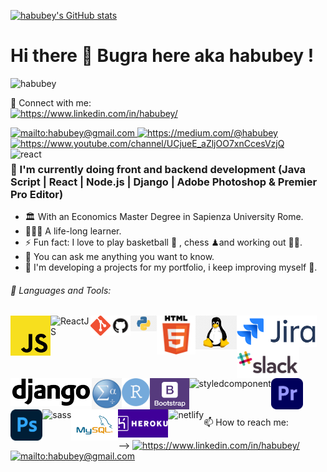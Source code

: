 
   



[![habubey's GitHub stats](https://github-readme-stats.vercel.app/api?username=habubey&show_icons=true&theme=swift)](https://github.com/habubey/github-readme-stats)

# Hi there 👋 Bugra here aka habubey ! 

<p align="left"> <img src="https://www.linkedin.com/in/habubey/" alt="habubey" /> </p>

📩 Connect with me:
<br>
<a href="https://www.linkedin.com/in/habubey/" target="_blank">
    <img src="https://img.shields.io/badge/%20-linkedin-0072b1" alt="https://www.linkedin.com/in/habubey/">
</a>

<a href="mailto:habubey" target="_blank">
    <img src="https://img.shields.io/badge/%20-gmail-B23121" alt="mailto:habubey@gmail.com">
</a>
<a href="	https://medium.com/@habubey" target="_blank">
    <img src="https://img.shields.io/badge/%20-medium-black" alt="	https://medium.com/@habubey">
</a>
<a href="https://www.youtube.com/channel/UCjueE_aZljOO7xnCcesVzjQ" target="_blank">
    <img width="80px" src="https://img.shields.io/badge/youtube-%23FF0000.svg?&style=for-the-badge&logo=youtube&logoColor=white" alt="https://www.youtube.com/channel/UCjueE_aZljOO7xnCcesVzjQ">
</a>
<a>
<img src="https://cdn.freelogovectors.net/wp-content/uploads/2018/12/react_logo.png" align='left' width="20%" alt="react">
</a>    

### 📑 I'm currently doing front and backend development (Java Script | React | Node.js | Django | Adobe Photoshop & Premier Pro Editor)

- 🏛 With an Economics Master Degree in Sapienza University Rome.
- 👨🏻‍💻 A life-long learner.
- ⚡ Fun fact: I love to play basketball 🏀 , chess ♟and working out 🏋🏻.
- 💬 You can ask me anything you want to know.
- 🚀 I'm developing a projects for my portfolio, i keep improving myself 📃.


###### 🔧 Languages and Tools:


[<img align="left" alt="Javascript" width="64px" src="./images/js.png" />][JavaScript]
[<img align="left" alt="ReactJS" width="64px" src="./images/react-js" />][ReactJS]
[<img align="left" alt="Git" width="32px" src="./images/git.png" />][git]
[<img align="left" alt="GitHub" width="32px" src="./images/github.png" />][github]
[<img align="left" alt="Python" width="42px" src="./images/python.png" />][python]
[<img align="left" alt="HTML5" width="62px" src="./images/html.png" />][HTML]
[<img align="left" alt="Linux" width="66px" src="./images/linux.png" />][linux]
<img align="left" alt="Jira" height="50px" src="./images/jira.png" />
<img align="left" alt="Slack" height="50px" src="./images/slack.png"/>
<img align="left" alt="django" height="45px" src="./images/django.png" /><br><br><br>
<img align="left" alt="spss" height="50px" src="./images/spss.png"/>

<img align="left" alt="R" height="45px" src="./images/Ribm.png" vlign=center/>
<img align="left" alt="bootstrap" widtsh="55px" height="50px" src="./images/bootstrap.png" />
<img align="left" alt="styledcomponent" height="50px" src="stylecomponent.png" />
<img align="left" alt="adobeopre" height="50px" src="./images/adobepre.png" />
<img align="left" alt="adobephoto" height="50px" src="./images/adobephoto.png" />
<img align="left" alt="sass" height="50px" src="./images/sass" />
<img align="left" alt="MySQL" height="50px" src="./images/mysql.png"/>
<img align="left" alt="heroku" height="45px" src="./images/heroku.png"/>
<img align="left" alt="netlify" height="45px" src="./images/netflify.png"/>

<br>

[JavaScript]: https://www.javascript.com/
[ReactJS]: https://tr.reactjs.org/
[vsCode]: https://code.visualstudio.com/
[git]: https://git-scm.com/
[github]: https://github.com/enes9103
[python]: https://www.python.org/
[js]: https://www.javascript.com/
[linux]: https://www.linux.org/
[HTML]: https://www.w3schools.com/html/

<br><br><br>

📫 How to reach me:

--> 
<a href="https://www.linkedin.com/in/habubey/" target="_blank">
    <img src="https://img.shields.io/badge/%20-linkedin-0072b1" alt="https://www.linkedin.com/in/habubey/">
</a>
<a href="mailto:habubey" target="_blank">
    <img src="https://img.shields.io/badge/%20-gmail-B23121" alt="mailto:habubey@gmail.com">
</a>
